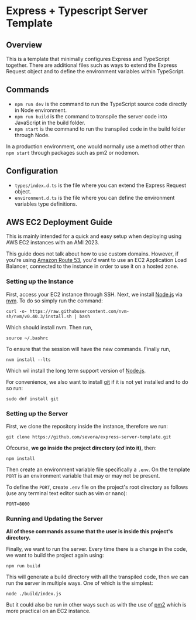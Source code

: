 # Express + Typescript Server Template
## Overview
This is a template that minimally configures Express and TypeScript together. There are additional files such as ways to extend the Express Request object and to define the environment variables within TypeScript.

## Commands
- `npm run dev` is the command to run the TypeScript source code directly in Node environment.
- `npm run build` is the command to transpile the server code into JavaScript in the build folder.
- `npm start` is the command to run the transpiled code in the build folder through Node.
  
In a production environment, one would normally use a method other than `npm start` through packages such as pm2 or nodemon.

## Configuration
- `types/index.d.ts` is the file where you can extend the Express Request object.
- `environment.d.ts` is the file where you can define the environment variables type definitions.

## AWS EC2 Deployment Guide
This is mainly intended for a quick and easy setup when deploying using AWS EC2 instances with an AMI 2023. 

This guide does not talk about how to use custom domains. However, if you're using [Amazon Route 53](https://aws.amazon.com/route53/), you'd want to use an EC2 Application Load Balancer, connected to the instance in order to use it on a hosted zone. 

### Setting up the Instance
First, access your EC2 instance through SSH. Next, we install [Node.js](https://nodejs.org/en) via [nvm](https://github.com/nvm-sh/nvm). To do so simply run the command:
```
curl -o- https://raw.githubusercontent.com/nvm-sh/nvm/v0.40.3/install.sh | bash
```
Which should install nvm. Then run, 
```
source ~/.bashrc
```
To ensure that the session will have the new commands. Finally run,
```
nvm install --lts
```
Which wil install the long term support version of [Node.js](https://nodejs.org/en).

For convenience, we also want to install [git](https://git-scm.com/) if it is not yet installed and to do so run:
```
sudo dnf install git
```

### Setting up the Server
First, we clone the repository inside the instance, therefore we run:
```
git clone https://github.com/sevora/express-server-template.git
```

Ofcourse, **we go inside the project directory (*cd* into it)**, then:
```
npm install
```

Then create an environment variable file specifically a `.env`. On the template `PORT` is an environment variable that may or may not be present. 

To define the `PORT`, create `.env` file on the project's root directory as follows (use any terminal text editor such as vim or nano):
```env
PORT=8000
```

### Running and Updating the Server
**All of these commands assume that the user is inside this project's directory.**

Finally, we want to run the server. Every time there is a change in the code, we want to build the project again using:
```
npm run build
```
This will generate a build directory with all the transpiled code, then we can run the server in multiple ways. One of which is the simplest:
```
node ./build/index.js
```

But it could also be run in other ways such as with the use of [pm2](https://www.npmjs.com/package/pm2) which is more practical on an EC2 instance. 